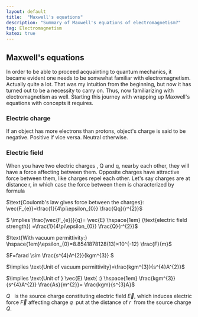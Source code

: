 ```yaml
---
layout: default
title:  "Maxwell's equations"
description: "Summary of Maxwell's equations of electromagnetism?"
tag: Electromagnetism
katex: true
---
```


## Maxwell's equations

In order to be able to proceed acquainting to quantum mechanics, it became evident one needs to be somewhat familiar with electromagnetism. Actually quite a lot.
That was my intuition from the beginning, but now it has turned out to be a necessity to carry on. Thus, now familiarizing with electromagnetism as well. Starting this journey with wrapping up Maxwell's equations with concepts it requires.

### Electric charge
If an object has more electrons than protons, object's charge is said to be negative. Positive if vice versa. Neutral otherwise.

### Electric field
When you have two electric charges , Q and q, nearby each other, they will have a force affecting between them. Opposite charges have attractive force between them, like charges repel each other. Let's say charges are at distance r, in which case the force between them is characterized by formula

$\text{Coulomb's law gives force between the charges}: \vec{F_{e}}=\frac{1}{4\pi\epsilon_{0}} \frac{Qq}{r^{2}}$

$ \implies \frac{\vec{F_{e}}}{q}= \vec{E} \hspace{1em} (\text{electric field strength}) =\frac{1}{4\pi\epsilon_{0}} \frac{Q}{r^{2}}$

$\text{With vacuum permittivity:} \hspace{1em}\epsilon_{0}=8.8541878128(13)×10^{-12} \frac{F}{m}$

$F=farad \sim \frac{s^{4}A^{2}}{kgm^{3}} $

$\implies \text{Unit of vacuum permittivity}=\frac{kgm^{3}}{s^{4}A^{2}}$

$\implies \text{Unit of } \vec{E} \text{ :} \hspace{1em} \frac{kgm^{3}}{s^{4}A^{2}} \frac{As}{m^{2}}= \frac{kgm}{s^{3}A}$ 

*Q* &nbsp; is the source charge constituting electric field $\vec{E}$, which induces electric force $\vec{F}$ affecting charge *q*&nbsp; put at the distance of *r*&nbsp; from the source charge *Q*.
